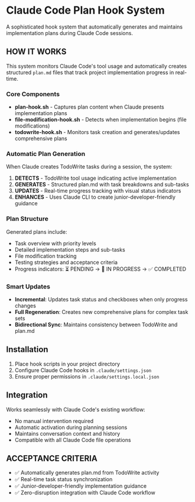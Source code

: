 # Claude Code Plan Hook System

A sophisticated hook system that automatically generates and maintains implementation plans during Claude Code sessions.

## HOW IT WORKS

This system monitors Claude Code's tool usage and automatically creates structured `plan.md` files that track project implementation progress in real-time.

### Core Components

- **plan-hook.sh** - Captures plan content when Claude presents implementation plans
- **file-modification-hook.sh** - Detects when implementation begins (file modifications)
- **todowrite-hook.sh** - Monitors task creation and generates/updates comprehensive plans

### Automatic Plan Generation

When Claude creates TodoWrite tasks during a session, the system:

1. **DETECTS** - TodoWrite tool usage indicating active implementation
2. **GENERATES** - Structured plan.md with task breakdowns and sub-tasks
3. **UPDATES** - Real-time progress tracking with visual status indicators
4. **ENHANCES** - Uses Claude CLI to create junior-developer-friendly guidance

### Plan Structure

Generated plans include:
- Task overview with priority levels
- Detailed implementation steps and sub-tasks
- File modification tracking
- Testing strategies and acceptance criteria
- Progress indicators: ⏳ PENDING → 🚧 IN PROGRESS → ✅ COMPLETED

### Smart Updates

- **Incremental**: Updates task status and checkboxes when only progress changes
- **Full Regeneration**: Creates new comprehensive plans for complex task sets
- **Bidirectional Sync**: Maintains consistency between TodoWrite and plan.md

## Installation

1. Place hook scripts in your project directory
2. Configure Claude Code hooks in `.claude/settings.json`
3. Ensure proper permissions in `.claude/settings.local.json`

## Integration

Works seamlessly with Claude Code's existing workflow:
- No manual intervention required
- Automatic activation during planning sessions
- Maintains conversation context and history
- Compatible with all Claude Code file operations

## ACCEPTANCE CRITERIA

- ✅ Automatically generates plan.md from TodoWrite activity
- ✅ Real-time task status synchronization
- ✅ Junior-developer-friendly implementation guidance
- ✅ Zero-disruption integration with Claude Code workflow